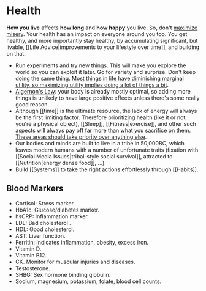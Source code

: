 # Health

**How you live** affects **how long** and **how happy** you live. So, don't [maximize misery](https://www.youtube.com/watch?v=LO1mTELoj6o). Your health has an impact on everyone around you too. You get healthy, and more importantly stay healthy, by accumulating significant, but livable, [[Life Advice|improvements to your lifestyle over time]], and building on that.

- Run experiments and try new things. This will make you explore the world so you can exploit it later. Go for variety and surprise. Don't keep doing the same thing. [Most things in life have diminishing marginal utility, so maximizing utility implies doing a lot of things a bit](https://twitter.com/mattsclancy/status/1415470466047827968).
- [Algernon's Law](https://www.gwern.net/Drug-heuristics): your body is already mostly optimal, so adding more things is unlikely to have large positive effects unless there's some really good reason.
- Although [[time]] is the ultimate resource, the lack of energy will always be the first limiting factor. Therefore prioritizing health (like it or not, you're a physical object), [[Sleep]], [[Fitness|exercise]], and other such aspects will always pay off far more than what you sacrifice on them. [These areas should take priority over anything else](https://www.lesswrong.com/posts/QTkij5fmPXPd7GD4Z/review-of-scott-adams-how-to-fail-at-almost-everything-and).
- Our bodies and minds are built to live in a tribe in 50,000BC, which leaves modern humans with a number of unfortunate traits (fixation with [[Social Media Issues|tribal-style social survival]], attracted to [[Nutrition|energy dense food]], ...).
- Build [[Systems]] to take the right actions effortlessly through [[Habits]].

## Blood Markers

- Cortisol: Stress marker.
- HbA1c: Glucose/diabetes marker.
- hsCRP: Inflammation marker.
- LDL: Bad cholesterol  .
- HDL: Good cholesterol.
- AST: Liver function.
- Ferritin: Indicates inflammation, obesity, excess iron.
- Vitamin D.
- Vitamin B12.
- CK. Monitor for muscular injuries and diseases.
- Testosterone.
- SHBG: Sex hormone binding globulin.
- Sodium, magnesium, potassium, folate, blood cell counts.
